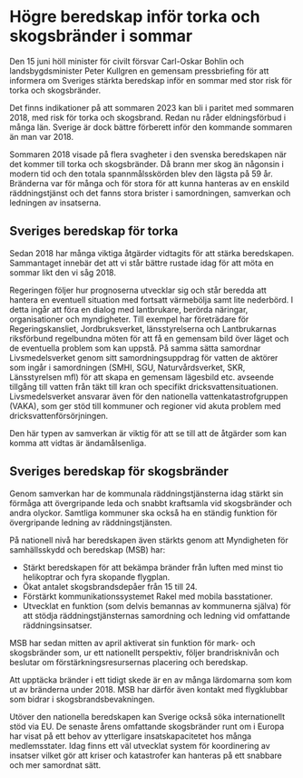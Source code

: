 # Högre beredskap inför torka och skogsbränder i sommar

Den 15 juni höll minister för civilt försvar Carl\-Oskar Bohlin och landsbygdsminister Peter Kullgren en gemensam pressbriefing för att informera om Sveriges stärkta beredskap inför en sommar med stor risk för torka och skogsbränder.


Det finns indikationer på att sommaren 2023 kan bli i paritet med sommaren 2018, med risk för torka och skogsbrand. Redan nu råder eldningsförbud i många län. Sverige är dock bättre förberett inför den kommande sommaren än man var 2018\.

Sommaren 2018 visade på flera svagheter i den svenska beredskapen när det kommer till torka och skogsbränder. Då brann mer skog än någonsin i modern tid och den totala spannmålsskörden blev den lägsta på 59 år. Bränderna var för många och för stora för att kunna hanteras av en enskild räddningstjänst och det fanns stora brister i samordningen, samverkan och ledningen av insatserna.

## Sveriges beredskap för torka

Sedan 2018 har många viktiga åtgärder vidtagits för att stärka beredskapen. Sammantaget innebär det att vi står bättre rustade idag för att möta en sommar likt den vi såg 2018\.

Regeringen följer hur prognoserna utvecklar sig och står beredda att hantera en eventuell situation med fortsatt värmebölja samt lite nederbörd. I detta ingår att föra en dialog med lantbrukare, berörda näringar, organisationer och myndigheter. Till exempel har företrädare för Regeringskansliet, Jordbruksverket, länsstyrelserna och Lantbrukarnas riksförbund regelbundna möten för att få en gemensam bild över läget och de eventuella problem som kan uppstå. På samma sätta samordnar Livsmedelsverket genom sitt samordningsuppdrag för vatten de aktörer som ingår i samordningen (SMHI, SGU, Naturvårdsverket, SKR, Länsstyrelsen mfl) för att skapa en gemensam lägesbild etc. avseende tillgång till vatten från täkt till kran och specifikt dricksvattensituationen. Livsmedelsverket ansvarar även för den nationella vattenkatastrofgruppen (VAKA), som ger stöd till kommuner och regioner vid akuta problem med dricksvattenförsörjningen.

Den här typen av samverkan är viktig för att se till att de åtgärder som kan komma att vidtas är ändamålsenliga.

## Sveriges beredskap för skogsbränder

Genom samverkan har de kommunala räddningstjänsterna idag stärkt sin förmåga att övergripande leda och snabbt kraftsamla vid skogsbränder och andra olyckor. Samtliga kommuner ska också ha en ständig funktion för övergripande ledning av räddningstjänsten.

På nationell nivå har beredskapen även stärkts genom att Myndigheten för samhällsskydd och beredskap (MSB) har:

* Stärkt beredskapen för att bekämpa bränder från luften med minst tio helikoptrar och fyra skopande flygplan.
* Ökat antalet skogsbrandsdepåer från 15 till 24\.
* Förstärkt kommunikationssystemet Rakel med mobila basstationer.
* Utvecklat en funktion (som delvis bemannas av kommunerna själva) för att stödja räddningstjänsternas samordning och ledning vid omfattande räddningsinsatser.

MSB har sedan mitten av april aktiverat sin funktion för mark\- och skogsbränder som, ur ett nationellt perspektiv, följer brandrisknivån och beslutar om förstärkningsresursernas placering och beredskap.

Att upptäcka bränder i ett tidigt skede är en av många lärdomarna som kom ut av bränderna under 2018\. MSB har därför även kontakt med flygklubbar som bidrar i skogsbrandsbevakningen.

Utöver den nationella beredskapen kan Sverige också söka internationellt stöd via EU. De senaste årens omfattande skogsbränder runt om i Europa har visat på ett behov av ytterligare insatskapacitetet hos många medlemsstater. Idag finns ett väl utvecklat system för koordinering av insatser vilket gör att kriser och katastrofer kan hanteras på ett snabbare och mer samordnat sätt.
